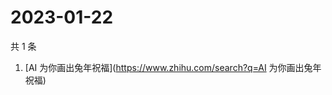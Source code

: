 # 2023-01-22

共 1 条

<!-- BEGIN -->
<!-- 最后更新时间 Sun Jan 22 2023 01:09:56 GMT+0800 (China Standard Time) -->

1. [AI 为你画出兔年祝福](https://www.zhihu.com/search?q=AI 为你画出兔年祝福)

<!-- END -->
